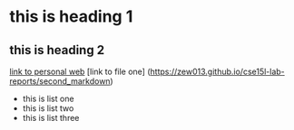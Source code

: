 # this is heading 1
## this is heading 2
[link to personal web](https://zew013.github.io/)
[link to file one] (https://zew013.github.io/cse15l-lab-reports/second_markdown)
* this is list one
* this is list two
* this is list three
